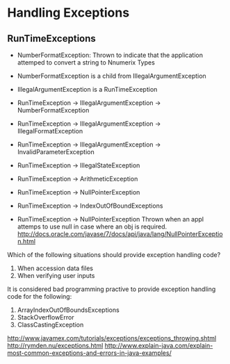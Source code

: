 Handling Exceptions
===================

RunTimeExceptions
-----------------

* NumberFormatException: Thrown to indicate that the application attemped to convert a string to Nnumerix Types
* NumberFormatException is a child from IllegalArgumentException
* IllegalArgumentException is a RunTimeException
* RunTimeException -> IllegalArgumentException -> NumberFormatException
* RunTimeException -> IllegalArgumentException -> IllegalFormatException
* RunTimeException -> IllegalArgumentException -> InvalidParameterException

* RunTimeException -> IllegalStateException

* RunTimeException -> ArithmeticException
* RunTimeException -> NullPointerException
* RunTimeException -> IndexOutOfBoundExceptions

* RunTimeException -> NullPointerException      Thrown when an appl attemps to use null in case where an obj is required.
http://docs.oracle.com/javase/7/docs/api/java/lang/NullPointerException.html

Which of the following situations should provide exception handling code?
1. When accession data files
2. When verifying user inputs

It is considered bad programming practive to provide exception handling code for the following:
1. ArrayIndexOutOfBoundsExceptions
2. StackOverflowError
3. ClassCastingException


http://www.javamex.com/tutorials/exceptions/exceptions_throwing.shtml
http://rymden.nu/exceptions.html
http://www.explain-java.com/explain-most-common-exceptions-and-errors-in-java-examples/


